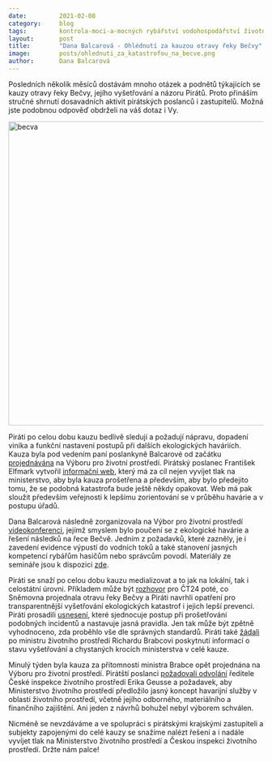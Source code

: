 ```yaml
---
date:         2021-02-08
category:     blog
tags:         kontrola-moci-a-mocných rybářství vodohospodářství životní-prostředí 
layout:       post
title:        "Dana Balcarová - Ohlédnutí za kauzou otravy řeky Bečvy"
image:        posts/ohlednuti_za_katastrofou_na_becve.png
author:       Dana Balcarová
---
```



<p>Posledních několik měsíců dostávám mnoho otázek a podnětů týkajících se kauzy otravy řeky Bečvy, jejího vyšetřování a názoru Pirátů. Proto přináším stručné shrnutí dosavadních aktivit pirátských poslanců i zastupitelů. Možná jste podobnou odpověď obdrželi na váš dotaz i Vy.</p>
<img class="hlavni" src="/upload/thumbs/w600/4989.jpg" alt="becva" title="Likvidace ekologické katastrofy na řece Bečvě. (Zdroj: Ondřej Kašpar, ZaZivouBecvu.cz)" width="600">
<div class="clear">
<p>Piráti po celou dobu kauzu bedlivě sledují a požadují nápravu, dopadení viníka a funkční nastavení postupů při dalších ekologických haváriích. Kauza byla pod vedením paní poslankyně Balcarové od začátku <a href="https://www.pirati.cz/tiskove-zpravy/Pirati-spustili-web-k-otrave-Becvy.html">projednávána</a> na Výboru pro životní prostředí. Pirátský poslanec František Elfmark vytvořil <a href="https://zazivoubecvu.cz/">informační web</a>, který má za cíl nejen vyvíjet tlak na ministerstvo, aby byla kauza prošetřena a především, aby bylo předejito tomu, že se podobná katastrofa bude ještě někdy opakovat. Web má pak sloužit především veřejnosti k lepšímu zorientování se v průběhu havárie a v postupu úřadů.&nbsp;&nbsp;</p>

<p>Dana Balcarová následně zorganizovala na Výbor pro životní prostředí <a href="https://danabalcarova.cz/2020/12/12/evidence-vypusti-do-rek-a-jasne-stanovene-kompetence-na-videokonferenci-zaznely-konkretni-navrhy-jak-predejit-becve-ii/">videokonferenci</a>, jejímž smyslem bylo poučení se z ekologické havárie a řešení následků na řece Bečvě. Jedním z požadavků, které zazněly, je i zavedení evidence výpustí do vodních toků a také stanovení jasných kompetencí rybářům hasičům nebo správcům povodí. Materiály ze semináře jsou k dispozici <a href="https://www.psp.cz/sqw/hp.sqw?k=4606&amp;td=19&amp;cu=25">zde</a>.</p>

<p>Piráti se snaží po celou dobu kauzu medializovat a to jak na lokální, tak i celostátní úrovni. Příkladem může být <a href="https://www.ceskatelevize.cz/ivysilani/10101491767-studio-ct24/220411058271203">rozhovor</a> pro ČT24 poté, co Sněmovna projednala otravu řeky Bečvy a Piráti navrhli opatření pro transparentnější vyšetřování ekologických katastrof i jejich lepší prevenci. Piráti prosadili <a href="https://www.psp.cz/sqw/hp.sqw?cu=1391&amp;cs=&amp;k=99&amp;ido=172&amp;td=8">usnesení</a>, které sjednocuje postup při prošetřování podobných incidentů a nastavuje jasná pravidla. Jen tak může být zpětně vyhodnoceno, zda proběhlo vše dle správných standardů. Piráti také <a href="https://www.pirati.cz/tiskove-zpravy/pirati-chteji-lepsi-prosetreni-ekologickych-havarii.html">žádali</a> po ministru životního prostředí Richardu Brabcovi poskytnutí informací o stavu vyšetřování a chystaných krocích ministerstva v celé kauze.</p>

<p>Minulý týden byla kauza za přítomnosti ministra Brabce opět projednána na Výboru pro životní prostředí. Pirátští poslanci <a href="https://danabalcarova.cz/2021/02/03/vladni-clenove-vyboru-pro-zivotni-prostredi-podporili-stavajiciho-reditele-cizp-ktery-selhal-pri-setreni-havarie-na-becve/">požadovali odvolání</a> ředitele České inspekce životního prostředí Erika Geusse a požadavek, aby Ministerstvo životního prostředí předložilo jasný koncept havarijní služby v oblasti životního prostředí, včetně jejího odborného, materiálního a finančního zajištění. Ani jeden z návrhů bohužel nebyl výborem schválen.&nbsp;</p>

<p>Nicméně se nevzdáváme a ve spolupráci s pirátskými krajskými zastupiteli a subjekty zapojenými do celé kauzy se snažíme nalézt řešení a i nadále vyvíjet tlak na Ministerstvo životního prostředí a Českou inspekci životního prostředí. Držte nám palce!</p>

